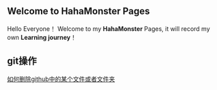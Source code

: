 ## Welcome to HahaMonster Pages


Hello Everyone！ Welcome to my **HahaMonster** Pages, it will record my own **Learning journey**！

## git操作

[如何删除github中的某个文件或者文件夹](./git_operation.md)

